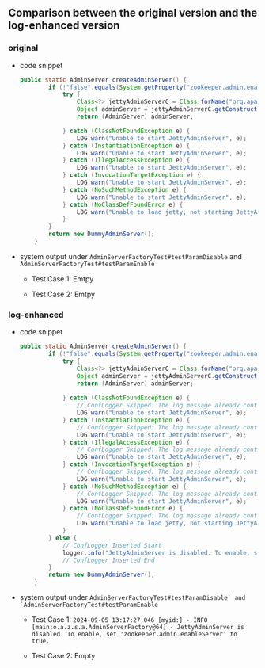 ## Comparison between the original version and the log-enhanced version

### **original**

- code snippet

    ```java
    public static AdminServer createAdminServer() {
            if (!"false".equals(System.getProperty("zookeeper.admin.enableServer"))) {
                try {
                    Class<?> jettyAdminServerC = Class.forName("org.apache.zookeeper.server.admin.JettyAdminServer");
                    Object adminServer = jettyAdminServerC.getConstructor().newInstance();
                    return (AdminServer) adminServer;
    
                } catch (ClassNotFoundException e) {
                    LOG.warn("Unable to start JettyAdminServer", e);
                } catch (InstantiationException e) {
                    LOG.warn("Unable to start JettyAdminServer", e);
                } catch (IllegalAccessException e) {
                    LOG.warn("Unable to start JettyAdminServer", e);
                } catch (InvocationTargetException e) {
                    LOG.warn("Unable to start JettyAdminServer", e);
                } catch (NoSuchMethodException e) {
                    LOG.warn("Unable to start JettyAdminServer", e);
                } catch (NoClassDefFoundError e) {
                    LOG.warn("Unable to load jetty, not starting JettyAdminServer", e);
                }
            }
            return new DummyAdminServer();
        }
    ```

- system output under `AdminServerFactoryTest#testParamDisable` and `AdminServerFactoryTest#testParamEnable`
  - Test Case 1: Emtpy
  
  - Test Case 2: Emtpy
  
    



### log-enhanced

- code snippet

    ```java
    public static AdminServer createAdminServer() {
            if (!"false".equals(System.getProperty("zookeeper.admin.enableServer"))) {
                try {
                    Class<?> jettyAdminServerC = Class.forName("org.apache.zookeeper.server.admin.JettyAdminServer");
                    Object adminServer = jettyAdminServerC.getConstructor().newInstance();
                    return (AdminServer) adminServer;
        
                } catch (ClassNotFoundException e) {
                    // ConfLogger Skipped: The log message already contains information about the failure to start JettyAdminServer due to ClassNotFoundException.
                    LOG.warn("Unable to start JettyAdminServer", e);
                } catch (InstantiationException e) {
                    // ConfLogger Skipped: The log message already contains information about the failure to start JettyAdminServer due to InstantiationException.
                    LOG.warn("Unable to start JettyAdminServer", e);
                } catch (IllegalAccessException e) {
                    // ConfLogger Skipped: The log message already contains information about the failure to start JettyAdminServer due to IllegalAccessException.
                    LOG.warn("Unable to start JettyAdminServer", e);
                } catch (InvocationTargetException e) {
                    // ConfLogger Skipped: The log message already contains information about the failure to start JettyAdminServer due to InvocationTargetException.
                    LOG.warn("Unable to start JettyAdminServer", e);
                } catch (NoSuchMethodException e) {
                    // ConfLogger Skipped: The log message already contains information about the failure to start JettyAdminServer due to NoSuchMethodException.
                    LOG.warn("Unable to start JettyAdminServer", e);
                } catch (NoClassDefFoundError e) {
                    // ConfLogger Skipped: The log message already contains information about the failure to load Jetty and not starting JettyAdminServer.
                    LOG.warn("Unable to load jetty, not starting JettyAdminServer", e);
                }
            } else {
                // ConfLogger Inserted Start
                logger.info("JettyAdminServer is disabled. To enable, set 'zookeeper.admin.enableServer' to true.");
                // ConfLogger Inserted End
            }
            return new DummyAdminServer();
        }
    ```

- system output under ``AdminServerFactoryTest#testParamDisable` and `AdminServerFactoryTest#testParamEnable``

  - Test Case 1: ``2024-09-05 13:17:27,046 [myid:] - INFO  [main:o.a.z.s.a.AdminServerFactory@64] - JettyAdminServer is disabled. To enable, set 'zookeeper.admin.enableServer' to true.``

  - Test Case 2: Empty